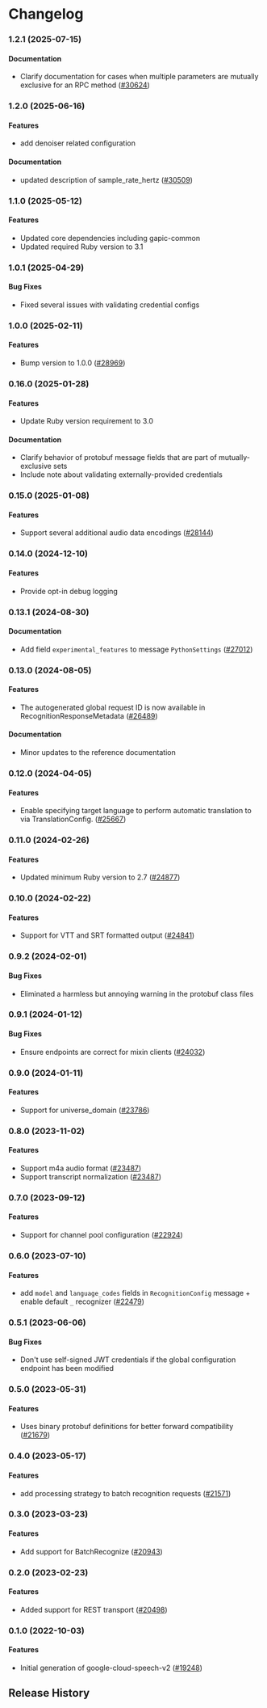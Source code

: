 # Changelog

### 1.2.1 (2025-07-15)

#### Documentation

* Clarify documentation for cases when multiple parameters are mutually exclusive for an RPC method ([#30624](https://github.com/googleapis/google-cloud-ruby/issues/30624)) 

### 1.2.0 (2025-06-16)

#### Features

* add denoiser related configuration 
#### Documentation

* updated description of sample_rate_hertz ([#30509](https://github.com/googleapis/google-cloud-ruby/issues/30509)) 

### 1.1.0 (2025-05-12)

#### Features

* Updated core dependencies including gapic-common 
* Updated required Ruby version to 3.1 

### 1.0.1 (2025-04-29)

#### Bug Fixes

* Fixed several issues with validating credential configs 

### 1.0.0 (2025-02-11)

#### Features

* Bump version to 1.0.0 ([#28969](https://github.com/googleapis/google-cloud-ruby/issues/28969)) 

### 0.16.0 (2025-01-28)

#### Features

* Update Ruby version requirement to 3.0 
#### Documentation

* Clarify behavior of protobuf message fields that are part of mutually-exclusive sets 
* Include note about validating externally-provided credentials 

### 0.15.0 (2025-01-08)

#### Features

* Support several additional audio data encodings ([#28144](https://github.com/googleapis/google-cloud-ruby/issues/28144)) 

### 0.14.0 (2024-12-10)

#### Features

* Provide opt-in debug logging 

### 0.13.1 (2024-08-30)

#### Documentation

* Add field `experimental_features` to message `PythonSettings` ([#27012](https://github.com/googleapis/google-cloud-ruby/issues/27012)) 

### 0.13.0 (2024-08-05)

#### Features

* The autogenerated global request ID is now available in RecognitionResponseMetadata ([#26489](https://github.com/googleapis/google-cloud-ruby/issues/26489)) 
#### Documentation

* Minor updates to the reference documentation 

### 0.12.0 (2024-04-05)

#### Features

* Enable specifying target language to perform automatic translation to via TranslationConfig. ([#25667](https://github.com/googleapis/google-cloud-ruby/issues/25667)) 

### 0.11.0 (2024-02-26)

#### Features

* Updated minimum Ruby version to 2.7 ([#24877](https://github.com/googleapis/google-cloud-ruby/issues/24877)) 

### 0.10.0 (2024-02-22)

#### Features

* Support for VTT and SRT formatted output ([#24841](https://github.com/googleapis/google-cloud-ruby/issues/24841)) 

### 0.9.2 (2024-02-01)

#### Bug Fixes

* Eliminated a harmless but annoying warning in the protobuf class files 

### 0.9.1 (2024-01-12)

#### Bug Fixes

* Ensure endpoints are correct for mixin clients ([#24032](https://github.com/googleapis/google-cloud-ruby/issues/24032)) 

### 0.9.0 (2024-01-11)

#### Features

* Support for universe_domain ([#23786](https://github.com/googleapis/google-cloud-ruby/issues/23786)) 

### 0.8.0 (2023-11-02)

#### Features

* Support m4a audio format ([#23487](https://github.com/googleapis/google-cloud-ruby/issues/23487)) 
* Support transcript normalization ([#23487](https://github.com/googleapis/google-cloud-ruby/issues/23487)) 

### 0.7.0 (2023-09-12)

#### Features

* Support for channel pool configuration ([#22924](https://github.com/googleapis/google-cloud-ruby/issues/22924)) 

### 0.6.0 (2023-07-10)

#### Features

* add `model` and `language_codes` fields in `RecognitionConfig` message + enable default `_` recognizer ([#22479](https://github.com/googleapis/google-cloud-ruby/issues/22479)) 

### 0.5.1 (2023-06-06)

#### Bug Fixes

* Don't use self-signed JWT credentials if the global configuration endpoint has been modified 

### 0.5.0 (2023-05-31)

#### Features

* Uses binary protobuf definitions for better forward compatibility ([#21679](https://github.com/googleapis/google-cloud-ruby/issues/21679)) 

### 0.4.0 (2023-05-17)

#### Features

* add processing strategy to batch recognition requests ([#21571](https://github.com/googleapis/google-cloud-ruby/issues/21571)) 

### 0.3.0 (2023-03-23)

#### Features

* Add support for BatchRecognize ([#20943](https://github.com/googleapis/google-cloud-ruby/issues/20943)) 

### 0.2.0 (2023-02-23)

#### Features

* Added support for REST transport ([#20498](https://github.com/googleapis/google-cloud-ruby/issues/20498)) 

### 0.1.0 (2022-10-03)

#### Features

* Initial generation of google-cloud-speech-v2 ([#19248](https://github.com/googleapis/google-cloud-ruby/issues/19248)) 

## Release History
